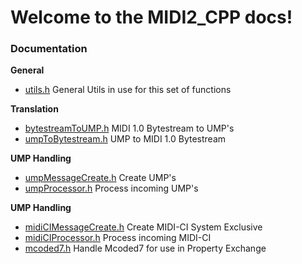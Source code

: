 # Welcome to the MIDI2_CPP docs!

### Documentation
**General**
* [utils.h](utils.md) General Utils in use for this set of functions

**Translation**
* [bytestreamToUMP.h](bytestreamToUMP.md) MIDI 1.0 Bytestream to UMP's
* [umpToBytestream.h](umpToBytestream.md) UMP to MIDI 1.0 Bytestream

**UMP Handling**
* [umpMessageCreate.h](umpMessageCreate.md) Create UMP's
* [umpProcessor.h](umpProcessor.md) Process incoming UMP's

**UMP Handling**
* [midiCIMessageCreate.h](midiCIMessageCreate.md) Create MIDI-CI System Exclusive
* [midiCIProcessor.h](midiCIProcessor.md) Process incoming MIDI-CI
* [mcoded7.h](mcoded7.md) Handle Mcoded7 for use in Property Exchange

